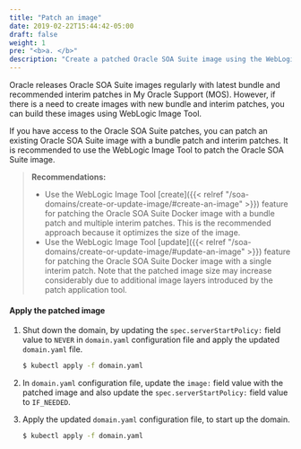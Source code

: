 ```yaml
---
title: "Patch an image"
date: 2019-02-22T15:44:42-05:00
draft: false
weight: 1
pre: "<b>a. </b>"
description: "Create a patched Oracle SOA Suite image using the WebLogic Image Tool."
---
```


Oracle releases Oracle SOA Suite images regularly with latest bundle and recommended interim patches in My Oracle Support (MOS). However, if there is a need to create images with new bundle and interim patches, you can build these images using WebLogic Image Tool.

If you have access to the Oracle SOA Suite patches, you can patch an existing Oracle SOA Suite image with a bundle patch and interim patches. It is recommended to use the WebLogic Image Tool to patch the Oracle SOA Suite image.

> **Recommendations:**
>  * Use the WebLogic Image Tool [create]({{< relref "/soa-domains/create-or-update-image/#create-an-image" >}}) feature for patching the Oracle SOA Suite Docker image with a bundle patch and multiple interim patches. This is the recommended approach because it optimizes the size of the image.
>  * Use the WebLogic Image Tool [update]({{< relref "/soa-domains/create-or-update-image/#update-an-image" >}}) feature  for patching the Oracle SOA Suite Docker image with a single interim patch. Note that the patched image size may increase considerably due to additional image layers introduced by the patch application tool.


#### Apply the patched image

1. Shut down the domain, by updating the `spec.serverStartPolicy:` field value to `NEVER` in `domain.yaml` configuration file and apply the updated `domain.yaml` file.
    
    ``` bash
    $ kubectl apply -f domain.yaml
    ```

1. In `domain.yaml` configuration file, update the `image:` field value with the patched image and also update the `spec.serverStartPolicy:` field value to `IF_NEEDED`.

1. Apply the updated `domain.yaml` configuration file, to start up the domain.

    ``` bash
    $ kubectl apply -f domain.yaml
    ```
